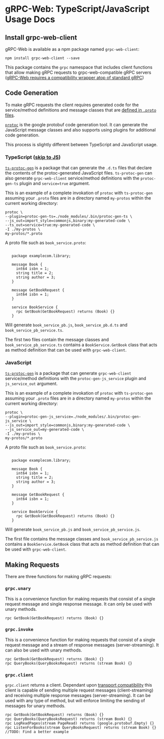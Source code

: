 # gRPC-Web: TypeScript/JavaScript Usage Docs


## Install grpc-web-client

gRPC-Web is available as a npm package named `grpc-web-client`:

```
npm install grpc-web-client --save
```

This package contains the `grpc` namespace that includes client functions that allow making gRPC requests to grpc-web-compatible gRPC servers ([gRPC-Web requires a compatibility wrapper atop of standard gRPC](TODO)) 


## Code Generation

To make gRPC requests the client requires generated code for the service/method definitions and message classes that are [defined in `.proto` files](TODO).

[`protoc`](https://github.com/google/protobuf) is the google protobuf code generation tool. It can generate the JavaScript message classes and also supports using plugins for additional code generation.

This process is slightly different between TypeScript and JavaScript usage.

### TypeScript ([skip to JS](TODO))

[`ts-protoc-gen`](https://www.github.com/improbable-eng/ts-protoc-gen) is a package that can generate the `.d.ts` files that declare the contents of the protoc-generated JavaScript files. `ts-protoc-gen` can also generate `grpc-web-client` service/method definitions with the `protoc-gen-ts` plugin and `service=true` argument.

This is an example of a complete invokation of `protoc` with `ts-protoc-gen` assuming your `.proto` files are in a directory named `my-protos` within the current working directory:

```
protoc \
--plugin=protoc-gen-ts=./node_modules/.bin/protoc-gen-ts \
--js_out=import_style=commonjs,binary:my-generated-code \
--ts_out=service=true:my-generated-code \
-I ./my-protos \
my-protos/*.proto
```

A proto file such as `book_service.proto`:

```syntax = "proto3";
   
   package examplecom.library;
   
   message Book {
     int64 isbn = 1;
     string title = 2;
     string author = 3;
   }
   
   message GetBookRequest {
     int64 isbn = 1;
   }
   
   service BookService {
     rpc GetBook(GetBookRequest) returns (Book) {}
   }
```

Will generate `book_service_pb.js`, `book_service_pb.d.ts` and `book_service_pb_service.ts`.

The first two files contain the message classes and `book_service_pb_service.ts` contains a `BookService.GetBook` class that acts as method definition that can be used with `grpc-web-client`.


### JavaScript

[`ts-protoc-gen`](https://www.github.com/improbable-eng/ts-protoc-gen) is a package that can generate `grpc-web-client` service/method definitions with the `protoc-gen-js_service` plugin and `js_service_out` argument.

This is an example of a complete invokation of `protoc` with `ts-protoc-gen` assuming your `.proto` files are in a directory named `my-protos` within the current working directory:

```
protoc \
--plugin=protoc-gen-js_service=./node_modules/.bin/protoc-gen-js_service \
--js_out=import_style=commonjs,binary:my-generated-code \
--js_service_out=my-generated-code \
-I ./my-protos \
my-protos/*.proto

```

A proto file such as `book_service.proto`:

```syntax = "proto3";
   
   package examplecom.library;
   
   message Book {
     int64 isbn = 1;
     string title = 2;
     string author = 3;
   }
   
   message GetBookRequest {
     int64 isbn = 1;
   }
   
   service BookService {
     rpc GetBook(GetBookRequest) returns (Book) {}
   }
```

Will generate `book_service_pb.js` and `book_service_pb_service.js`.

The first file contains the message classes and `book_service_pb_service.js` contains a `BookService.GetBook` class that acts as method definition that can be used with `grpc-web-client`.

## Making Requests

There are three functions for making gRPC requests:

### `grpc.unary`
This is a convenience function for making requests that consist of a single request message and single response message. It can only be used with unary methods.
```
rpc GetBook(GetBookRequest) returns (Book) {}
```

### `grpc.invoke`
This is a convenience function for making requests that consist of a single request message and a stream of response messages (server-streaming). It can also be used with unary methods.
```
rpc GetBook(GetBookRequest) returns (Book) {}
rpc QueryBooks(QueryBooksRequest) returns (stream Book) {}
```

### `grpc.client`
`grpc.client` returns a client. Dependant upon [transport compatibility](TODO) this client is capable of sending multiple request messages (client-streaming) and receiving multiple response messages (server-streaming). It can be used with any type of method, but will enforce limiting the sending of messages for unary methods.
```
rpc GetBook(GetBookRequest) returns (Book) {}
rpc QueryBooks(QueryBooksRequest) returns (stream Book) {}
rpc LogReadPages(stream PageRead) returns (google.protobuf.Empty) {}
rpc ListenForBooks(stream QueryBooksRequest) returns (stream Book) {} //TODO: Find a better example
```  
